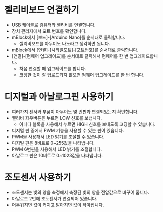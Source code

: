 # 젤리비보드 연결하기
* USB 케이블로 컴퓨터와 젤리비를 연결합니다.
* 장치 관리자에서 포트 번호를 확인합니다.
* mBlock에서 [보드]-[Arduino Nano]를 순서대로 클릭합니다.
  * 젤리비보드를 아두이노 나노라고 생각하면 됩니다.
* mBlock에서 [연결]-[시리얼포트]-[포트번호]를 순서대로 클릭합니다.
* [연결]-[펌웨어 업그레이드]를 순서대로 클릭해서 펌웨어를 한 번 업그레이드합니다.
  * 처음 연결할 때 업그레이드를 합니다.
  * 코딩한 것이 잘 업로드되지 않으면 펌웨어 업그레이드를 한 번 합니다.
 
# 디지털과 아날로그핀 사용하기
* 여러가지 센서와 부품이 아두이노 몇 번핀과 연결되었는지 확인합니다.
* 젤리비 좌우버튼은 누르면 LOW 신호를 보냅니다.
  * 아니다 블록을 사용해서 누르면 HIGH 신호를 보내도록 코딩할 수 있습니다.
* 디지털 핀 중에서 PWM 기능을 사용할 수 있는 핀이 있습니다.
* PWM을 사용해서 LED 밝기를 조절할 수 있습니다.
* 디지털 핀은 8비트로 0~255값을 나타냅니다. 
* PWM 6번핀을 사용해서 LED 밝기를 조절합니다.
* 아날로그 핀은 10비트로 0~1023값을 나타냅니다.

# 조도센서 사용하기
* 조도센서는 빛의 양을 측정해서 측정된 빛의 양을 전압값으로 바꾸어 줍니다.
* 아날로드 2번에 조도센서가 연결되어 있습니다.
* 어두워지면 값이 커지고 밝아지면 값이 작아집니다.

